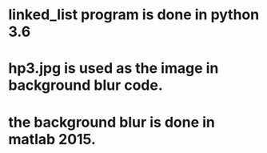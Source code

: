 # linked_list program is done in python 3.6
# hp3.jpg is used as the image in background blur code.
# the background blur is done in matlab 2015.
